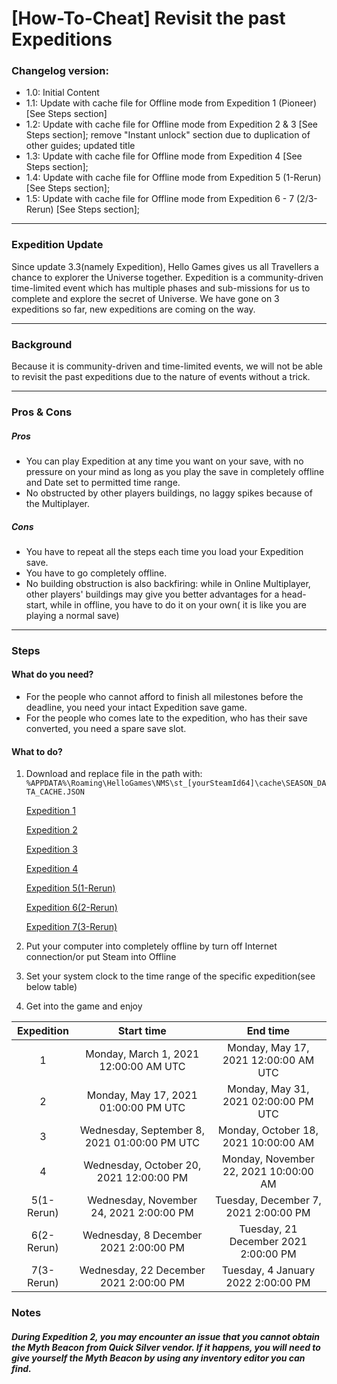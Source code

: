 # [How-To-Cheat] Revisit the past Expeditions
### Changelog version:

- 1.0: Initial Content
- 1.1: Update with cache file for Offline mode from Expedition 1 (Pioneer) [See Steps section]
- 1.2: Update with cache file for Offline mode from Expedition 2 & 3 [See Steps section]; remove "Instant unlock" section due to duplication of other guides; updated title
- 1.3: Update with cache file for Offline mode from Expedition 4 [See Steps section];
- 1.4: Update with cache file for Offline mode from Expedition 5 (1-Rerun) [See Steps section];
- 1.5: Update with cache file for Offline mode from Expedition 6 - 7 (2/3-Rerun) [See Steps section];

------------

### Expedition Update
Since update 3.3(namely Expedition), Hello Games gives us all Travellers a chance to explorer the Universe together.
Expedition is a community-driven time-limited event which has multiple phases and sub-missions for us to complete and explore the secret of Universe.
We have gone on 3 expeditions so far, new expeditions are coming on the way.

------------

### Background
Because it is community-driven and time-limited events, we will not be able to revisit the past expeditions due to the nature of events without a trick.


------------

### Pros & Cons

##### Pros

- You can play Expedition at any time you want on your save, with no pressure on your mind as long as you play the save in completely offline and Date set to permitted time range.
- No obstructed by other players buildings, no laggy spikes because of the Multiplayer.

##### Cons

- You have to repeat all the steps each time you load your Expedition save.
- You have to go completely offline.
- No building obstruction is also backfiring: while in Online Multiplayer, other players' buildings may give you better advantages for a head-start, while in offline, you have to do it on your own( it is like you are playing a normal save)

------------

### Steps 

#### What do you need?

- For the people who cannot afford to finish all milestones before the deadline, you need your intact Expedition save game.
- For the people who comes late to the expedition, who has their save converted, you need a spare save slot.

#### What to do?
1. Download and replace file in the path with:
`%APPDATA%\Roaming\HelloGames\NMS\st_[yourSteamId64]\cache\SEASON_DATA_CACHE.JSON`

	[Expedition 1](https://raw.githubusercontent.com/chrisn1992/NMS_Season_Cache_Repos/main/Season_1/SEASON_DATA_CACHE.JSON "Expedition 1")
	
	[Expedition 2](https://raw.githubusercontent.com/chrisn1992/NMS_Season_Cache_Repos/main/Season_2/SEASON_DATA_CACHE.JSON "Expedition 2")
	
	[Expedition 3](https://raw.githubusercontent.com/chrisn1992/NMS_Season_Cache_Repos/main/Season_3/SEASON_DATA_CACHE.JSON "Expedition 3")
	
	[Expedition 4](https://raw.githubusercontent.com/chrisn1992/NMS_Season_Cache_Repos/main/Season_4/SEASON_DATA_CACHE.JSON "Expedition 4")
	
	[Expedition 5(1-Rerun)](https://raw.githubusercontent.com/chrisn1992/NMS_Season_Cache_Repos/main/Season_5/SEASON_DATA_CACHE.JSON "Expedition 5(1-Rerun)")
	
	[Expedition 6(2-Rerun)](https://raw.githubusercontent.com/chrisn1992/NMS_Season_Cache_Repos/main/SEASON_6/SEASON_DATA_CACHE.JSON "Expedition 6(2-Rerun)")
	
	[Expedition 7(3-Rerun)](https://raw.githubusercontent.com/chrisn1992/NMS_Season_Cache_Repos/main/Season_7/SEASON_DATA_CACHE.JSON "Expedition 7(3-Rerun)")
	
1. Put your computer into completely offline by turn off Internet connection/or put Steam into Offline
1. Set your system clock to the time range of the specific expedition(see below table)
1. Get into the game and enjoy

| Expedition | Start time | End time |
| :------------: | :------------: | :------------: |
| 1 | Monday, March 1, 2021 12:00:00 AM UTC  | Monday, May 17, 2021 12:00:00 AM UTC |
| 2 | Monday, May 17, 2021 01:00:00 PM UTC | Monday, May 31, 2021 02:00:00 PM UTC |
| 3 | Wednesday, September 8, 2021 01:00:00 PM UTC | Monday, October 18, 2021 10:00:00 AM |
| 4 | Wednesday, October 20, 2021 12:00:00 PM | Monday, November 22, 2021 10:00:00 AM |
| 5(1-Rerun) | Wednesday, November 24, 2021 2:00:00 PM | Tuesday, December 7, 2021 2:00:00 PM |
| 6(2-Rerun) | Wednesday, 8 December 2021 2:00:00 PM | Tuesday, 21 December 2021 2:00:00 PM |
| 7(3-Rerun) | Wednesday, 22 December 2021 2:00:00 PM | Tuesday, 4 January 2022 2:00:00 PM |
### Notes
##### During Expedition 2, you may encounter an issue that you cannot obtain the Myth Beacon from Quick Silver vendor. If it happens, you will need to give yourself the Myth Beacon by using any inventory editor you can find.
